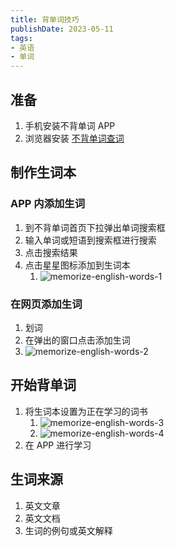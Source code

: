 ```yaml
---
title: 背单词技巧
publishDate: 2023-05-11
tags:
- 英语
- 单词
---
```


## 准备

1. 手机安装不背单词 APP
2. 浏览器安装 [不背单词查词](https://chrome.google.com/webstore/detail/%E4%B8%8D%E8%83%8C%E5%8D%95%E8%AF%8D%E6%9F%A5%E8%AF%8D/cklfipcjofdnmdolnfngpmokdaejidim)

## 制作生词本

### APP 内添加生词

1. 到不背单词首页下拉弹出单词搜索框
2. 输入单词或短语到搜索框进行搜索
3. 点击搜索结果
4. 点击星星图标添加到生词本
   1. ![memorize-english-words-1](https://cdn.jsdelivr.net/gh/11ze/static/images/memorize-english-words-1.png)

### 在网页添加生词

1. 划词
2. 在弹出的窗口点击添加生词
3. ![memorize-english-words-2](https://cdn.jsdelivr.net/gh/11ze/static/images/memorize-english-words-2.png)

## 开始背单词

1. 将生词本设置为正在学习的词书
   1. ![memorize-english-words-3](https://cdn.jsdelivr.net/gh/11ze/static/images/memorize-english-words-3.png)
   2. ![memorize-english-words-4](https://cdn.jsdelivr.net/gh/11ze/static/images/memorize-english-words-4.png)
2. 在 APP 进行学习

## 生词来源

1. 英文文章
2. 英文文档
3. 生词的例句或英文解释
